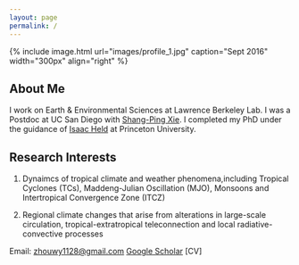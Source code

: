 ```yaml
---
layout: page
permalink: /
---
```


{% include image.html url="images/profile_1.jpg" caption="Sept 2016" width="300px" align="right" %}
## About Me
I work on Earth & Environmental Sciences at Lawrence Berkeley Lab. I was a Postdoc at UC San Diego with [Shang-Ping Xie]. I completed my PhD under the guidance of [Isaac Held] at Princeton University.

## Research Interests
1) Dynaimcs of tropical climate and weather phenomena,including Tropical Cyclones (TCs), Maddeng-Julian Oscillation (MJO), Monsoons and Intertropical Convergence Zone (ITCZ) 

2) Regional climate changes that arise from alterations in large-scale circulation, tropical-extratropical teleconnection and local radiative-convective processes


Email: zhouwy1128@gmail.com      [Google Scholar]        [CV]

[Shang-Ping Xie]: http://scrippsscholars.ucsd.edu/sxie/
[Isaac Held]: https://www.gfdl.noaa.gov/isaac-held-homepage/
[Google Scholar]: https://scholar.google.com/citations?user=qlLj08YAAAAJ&hl=en
